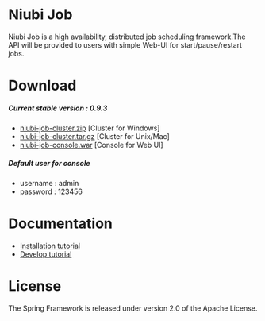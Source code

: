 # Niubi Job
Niubi Job is a high availability, distributed job scheduling framework.The API will be provided to users with simple Web-UI for start/pause/restart jobs.

# Download
##### Current stable version : 0.9.3
 * [niubi-job-cluster.zip](http://www.zuoxiaolong.com/download/niubi-job-cluster.zip "niubi-job-cluster.zip")   [Cluster for Windows]
 * [niubi-job-cluster.tar.gz](http://www.zuoxiaolong.com/download/niubi-job-cluster.tar.gz "niubi-job-cluster.tar.gz")   [Cluster for Unix/Mac]
 * [niubi-job-console.war](http://www.zuoxiaolong.com/download/niubi-job-console.war "niubi-job-console.war")   [Console for Web UI]

##### Default user for console
 * username : admin
 * password : 123456

# Documentation
 * [Installation tutorial](http://www.cnblogs.com/zuoxiaolong/p/niubi-job-1.html "http://www.cnblogs.com/zuoxiaolong/p/niubi-job-1.html")
 * [Develop tutorial](http://www.cnblogs.com/zuoxiaolong/p/niubi-job-2.html "http://www.cnblogs.com/zuoxiaolong/p/niubi-job-2.html")

# License
The Spring Framework is released under version 2.0 of the Apache License.
